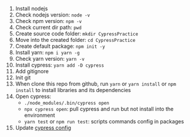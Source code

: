 1. Install nodejs
2. Check nodejs version: `node -v`
3. Check npm version: `npm -v`
4. Check current dir path: `pwd`
5. Create source code folder: `mkdir CypressPractice`
6. Move into the created folder: `cd CypressPractice`
7. Create default package: `npm init -y`
8. Install yarn: `npm i yarn -g`
9. Check yarn version: `yarn -v`
10. Install cypress: `yarn add -D cypress`
11. Add gitignore
12. Init git
13. When clone this repo from github, run `yarn` or `yarn install` or `npm install` to install libraries and its dependencies
14. Open cypress:
    - `./node_modules/.bin/cypress open`
    - `npx cypress open`: pull cypress and run but not install into the environment
    - `yarn test` or `npm run test`: scripts commands config in packages
15. Update [cypress config](./cypress.config.js)